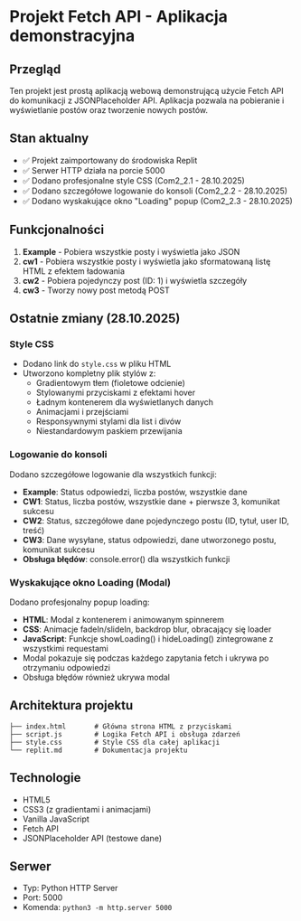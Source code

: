 # Projekt Fetch API - Aplikacja demonstracyjna

## Przegląd
Ten projekt jest prostą aplikacją webową demonstrującą użycie Fetch API do komunikacji z JSONPlaceholder API. Aplikacja pozwala na pobieranie i wyświetlanie postów oraz tworzenie nowych postów.

## Stan aktualny
- ✅ Projekt zaimportowany do środowiska Replit
- ✅ Serwer HTTP działa na porcie 5000
- ✅ Dodano profesjonalne style CSS (Com2_2.1 - 28.10.2025)
- ✅ Dodano szczegółowe logowanie do konsoli (Com2_2.2 - 28.10.2025)
- ✅ Dodano wyskakujące okno "Loading" popup (Com2_2.3 - 28.10.2025)

## Funkcjonalności
1. **Example** - Pobiera wszystkie posty i wyświetla jako JSON
2. **cw1** - Pobiera wszystkie posty i wyświetla jako sformatowaną listę HTML z efektem ładowania
3. **cw2** - Pobiera pojedynczy post (ID: 1) i wyświetla szczegóły
4. **cw3** - Tworzy nowy post metodą POST

## Ostatnie zmiany (28.10.2025)

### Style CSS
- Dodano link do `style.css` w pliku HTML
- Utworzono kompletny plik stylów z:
  - Gradientowym tłem (fioletowe odcienie)
  - Stylowanymi przyciskami z efektami hover
  - Ładnym kontenerem dla wyświetlanych danych
  - Animacjami i przejściami
  - Responsywnymi stylami dla list i divów
  - Niestandardowym paskiem przewijania

### Logowanie do konsoli
Dodano szczegółowe logowanie dla wszystkich funkcji:
- **Example**: Status odpowiedzi, liczba postów, wszystkie dane
- **CW1**: Status, liczba postów, wszystkie dane + pierwsze 3, komunikat sukcesu
- **CW2**: Status, szczegółowe dane pojedynczego postu (ID, tytuł, user ID, treść)
- **CW3**: Dane wysyłane, status odpowiedzi, dane utworzonego postu, komunikat sukcesu
- **Obsługa błędów**: console.error() dla wszystkich funkcji

### Wyskakujące okno Loading (Modal)
Dodano profesjonalny popup loading:
- **HTML**: Modal z kontenerem i animowanym spinnerem
- **CSS**: Animacje fadeIn/slideIn, backdrop blur, obracający się loader
- **JavaScript**: Funkcje showLoading() i hideLoading() zintegrowane z wszystkimi requestami
- Modal pokazuje się podczas każdego zapytania fetch i ukrywa po otrzymaniu odpowiedzi
- Obsługa błędów również ukrywa modal

## Architektura projektu
```
├── index.html       # Główna strona HTML z przyciskami
├── script.js        # Logika Fetch API i obsługa zdarzeń
├── style.css        # Style CSS dla całej aplikacji
└── replit.md        # Dokumentacja projektu
```

## Technologie
- HTML5
- CSS3 (z gradientami i animacjami)
- Vanilla JavaScript
- Fetch API
- JSONPlaceholder API (testowe dane)

## Serwer
- Typ: Python HTTP Server
- Port: 5000
- Komenda: `python3 -m http.server 5000`
